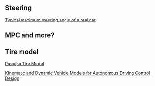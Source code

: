 ## Steering

[Typical maximum steering angle of a real car](http://gamedev.stackexchange.com/questions/50022/typical-maximum-steering-angle-of-a-real-car)

## MPC and more?

## Tire model

[Pacejka Tire Model](http://www.theoryinpracticeengineering.com/resources/tires/pace87.pdf)

[Kinematic and Dynamic Vehicle Models for Autonomous Driving Control Design](http://www.me.berkeley.edu/~frborrel/pdfpub/IV_KinematicMPC_jason.pdf)
